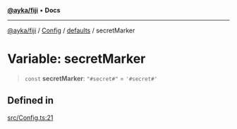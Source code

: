 [**@ayka/fiji**](../../../../../README.md) • **Docs**

***

[@ayka/fiji](../../../../../globals.md) / [Config](../../../README.md) / [defaults](../README.md) / secretMarker

# Variable: secretMarker

> `const` **secretMarker**: `"#secret#"` = `'#secret#'`

## Defined in

[src/Config.ts:21](https://github.com/AndreyMork/fiji/blob/144c0091223d6b00e7f3dad83fbdc3098be7f48c/src/Config.ts#L21)

